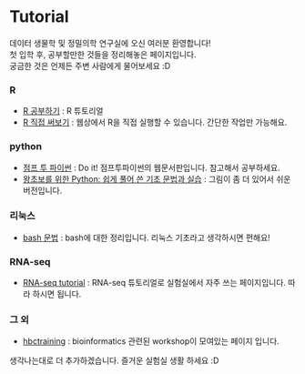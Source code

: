 # Tutorial

데이터 생물학 및 정밀의학 연구실에 오신 여러분 환영합니다!  
첫 입학 후, 공부할만한 것들을 정리해놓은 페이지입니다.  
궁금한 것은 언제든 주변 사람에게 물어보세요 :D  

### R
- [R 공부하기](https://misdb.github.io/R/R-Tutorial/) : R 튜토리얼  
- [R 직접 써보기](https://campus.datacamp.com/courses/free-introduction-to-r/chapter-1-intro-to-basics-1?ex=1) : 웹상에서 R을 직접 실행할 수 있습니다. 간단한 작업만 가능해요.  

### python
- [점프 투 파이썬](https://wikidocs.net/book/1) : Do it! 점프투파이썬의 웹문서판입니다. 참고해서 공부하세요.  
- [왕초보를 위한 Python: 쉽게 풀어 쓴 기초 문법과 실습](https://wikidocs.net/book/2) : 그림이 좀 더 있어서 쉬운 버전입니다.  

### 리눅스
- [bash 문법](https://wikidocs.net/book/2370) : bash에 대한 정리입니다. 리눅스 기초라고 생각하시면 편해요!  

### RNA-seq
- [RNA-seq tutorial](https://github.com/griffithlab/rnaseq_tutorial) : RNA-seq 튜토리얼로 실험실에서 자주 쓰는 페이지입니다. 따라 하시면 됩니다.  

### 그 외
- [hbctraining](https://github.com/hbctraining/Training-modules) : bioinformatics 관련된 workshop이 모여있는 페이지 입니다.  

생각나는대로 더 추가하겠습니다.
즐거운 실험실 생활 하세요 :D